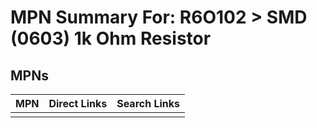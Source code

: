 



# MPN Summary For: R6O102 > SMD (0603) 1k Ohm Resistor

## MPNs
  

|MPN|Direct Links|Search Links|
| :--- | :--- | :--- |
||||
